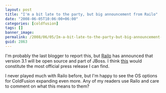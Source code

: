 ```yaml
---
layout: post
title: "I'm a bit late to the party, but big announcement from Railo"
date: "2008-06-05T10:06:00+06:00"
categories: [coldfusion]
tags: []
banner_image: 
permalink: /2008/06/05/Im-a-bit-late-to-the-party-but-big-announcement-from-Railo
guid: 2863
---
```


I'm probably the last blogger to report this, but <a href="http://www.railo-technologies.com/en/index.cfm">Railo</a> has announced that version 3.1 will be open source and part of JBoss. I think <a href="http://www.jboss.org/railo/">this</a> would constitute the most official press release I can find. 

I never played much with Railo before, but I'm happy to see the OS options for ColdFusion expanding even more. Any of my readers use Railo and care to comment on what this means to them?